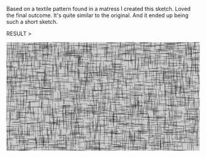 Based on a textile pattern found in a matress I created this sketch. Loved the final outcome. It's quite similar to the original. And it ended up being such a short sketch. 

RESULT >

![result](./textilePattern1.png)
